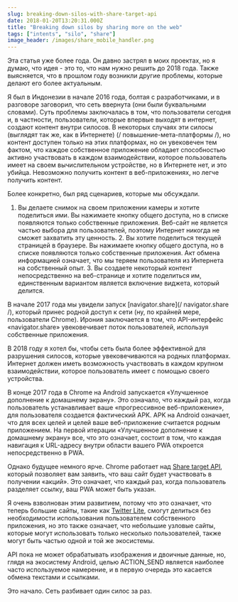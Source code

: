 ```yaml
---
slug: breaking-down-silos-with-share-target-api
date: 2018-01-20T13:20:31.000Z
title: "Breaking down silos by sharing more on the web"
tags: ["intents", "silo", "share"]
image_header: /images/share_mobile_handler.png
---
```

Эта статья уже более года. Он давно застрял в моих проектах, но я думаю, что идея - это то, что нам нужно решить до 2018 года. Также выясняется, что в прошлом году возникли другие проблемы, которые делают его более актуальным.

Я был в Индонезии в начале 2016 года, болтая с разработчиками, и в разговоре заговорил, что сеть ввернута (они были буквальными словами). Суть проблемы заключалась в том, что пользователи сегодня и, в частности, пользователи, которые впервые выходят в интернет, создают контент внутри силосов. В некоторых случаях эти силосы (выглядят так же, как в Интернете) (/ повышение-мета-платформы /), но контент доступен только на этих платформах, но он увековечен тем фактом, что каждое собственное приложение обладает способностью активно участвовать в каждом взаимодействии, которое пользователь имеет на своем вычислительном устройстве, но в Интернете нет, и это убийца. Невозможно получить контент в веб-приложениях, но легче получить контент.

Более конкретно, был ряд сценариев, которые мы обсуждали.

1. Вы делаете снимок на своем приложении камеры и хотите поделиться ими. Вы нажимаете кнопку общего доступа, но в списке появляются только собственные приложения. Веб-сайт не является частью выбора для пользователей, поэтому Интернет никогда не сможет захватить эту ценность. 2. Вы хотите поделиться текущей страницей в браузере. Вы нажимаете кнопку общего доступа, но в списке появляются только собственные приложения. Акт обмена информацией означает, что мы теряем пользователя из Интернета на собственный опыт. 3. Вы создаете некоторый контент непосредственно на веб-странице и хотите поделиться им, единственным вариантом является включение виджета, который делится.

В начале 2017 года мы увидели запуск [navigator.share](/ navigator.share /), который принес родной доступ к сети (ну, по крайней мере, пользователи Chrome). Ирония заключается в том, что API-интерфейс «navigator.share» увековечивает поток пользователей, используя собственные приложения.

В 2018 году я хотел бы, чтобы сеть была более эффективной для разрушения силосов, которые увековечиваются на родных платформах. Интернет должен иметь возможность участвовать в каждом крупном взаимодействии, которое пользователь имеет с помощью своего устройства.

В конце 2017 года в Chrome на Android запускается «Улучшенное дополнение к домашнему экрану». Это означало, что каждый раз, когда пользователь устанавливает ваше «прогрессивное веб-приложение», для пользователя создается фактический APK. APK на Android означает, что для всех целей и целей ваше веб-приложение считается родным приложением. На первой итерации «Улучшенное дополнение к домашнему экрану» все, что это означает, состоит в том, что каждая навигация к URL-адресу внутри области вашего PWA откроется непосредственно в PWA.

Однако будущее немного ярче. Chrome работает над [Share target API](https://github.com/WICG/web-share-target/blob/master/docs/explainer.md), который позволяет вам заявить, что ваш сайт будет участвовать в получении «акций». Это означает, что каждый раз, когда пользователь разделяет ссылку, ваш PWA может быть указан.

Я очень взволнован этим развитием, потому что это означает, что теперь большие сайты, такие как [Twitter Lite](https://lite.twitter.com), смогут делиться без необходимости использования пользователем собственного приложения, но это также означает, что небольшие узловые сайты, которые могут использовать только несколько пользователей, также могут быть частью одной и той же экосистемы.

API пока не может обрабатывать изображения и двоичные данные, но, глядя на экосистему Android, целью ACTION_SEND является наиболее часто используемое намерение, и в первую очередь это касается обмена текстами и ссылками.

Это начало. Сеть разбивает один силос за раз.
